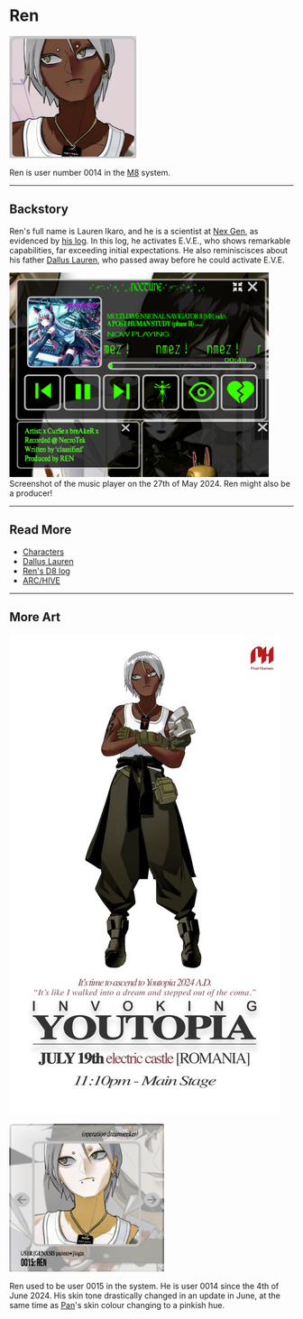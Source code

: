 # Ren

![Ren's avatar](../../Resources/characters/ren/black_ren.png)

Ren is user number 0014 in the [M8](webpage) system.

***

## Backstory

Ren's full name is Lauren Ikaro, and he is a scientist at [Nex Gen](../lore/nex-gen-corporation), 
as evidenced by [his log](../files/lauren_d8_log). In this log, he activates E.V.E., 
who shows remarkable capabilities, far exceeding initial expectations. He also reminiscisces 
about his father [Dallus Lauren](dallus-lauren), who passed away before he 
could activate E.V.E.

![nmez! info in the music player Nocturne](../../Resources/characters/ren/produced_by_ren.png)
Screenshot of the music player on the 27th of May 2024. Ren might also be a producer!

***

## Read More

- [Characters](characters)
- [Dallus Lauren](dallus-lauren)
- [Ren's D8 log](../files/lauren_d8_log)
- [ARC/HIVE](../lore/archive)

*** 

## More Art

![Ren tour poster](../../Resources/characters/ren/ren_poster.png)

![Ren's first avatar](../../Resources/characters/ren/ren.png)

Ren used to be user 0015 in the system. He is user 0014 since the 4th of June 2024.
His skin tone drastically changed in an update in June, at the same time as [Pan](pan)'s
skin colour changing to a pinkish hue.
